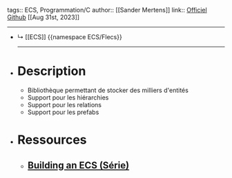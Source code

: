 tags:: ECS, Programmation/C
author:: [[Sander Mertens]]
link:: [Officiel](https://www.flecs.dev/flecs/) [Github](https://github.com/SanderMertens/flecs)
[[Aug 31st, 2023]]
***

- ↳ [[ECS]]
  {{namespace ECS/Flecs}}
  ***
- # Description
	- Bibliothèque permettant de stocker des milliers d'entités
	- Support pour les hiérarchies
	- Support pour les relations
	- Support pour les prefabs
- # Ressources
	- [Building an ECS (Série)](https://ajmmertens.medium.com/building-an-ecs-1-types-hierarchies-and-prefabs-9f07666a1e9d)
		-